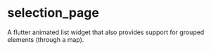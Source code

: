 # selection_page
 A flutter animated list widget that also provides support for grouped elements (through a map).
